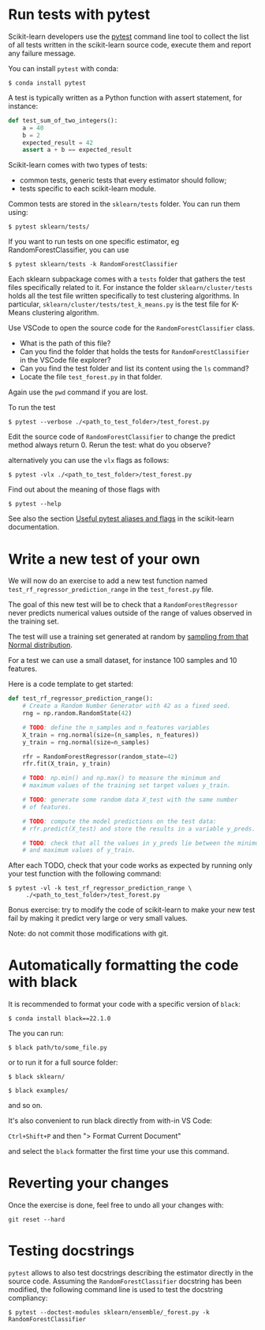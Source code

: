 # Run tests with pytest

Scikit-learn developers use the [pytest](https://docs.pytest.org/en/latest/) command line tool to collect the list of all tests written in the scikit-learn source code, execute them and report any failure message.

You can install `pytest` with conda:

```
$ conda install pytest
```

A test is typically written as a Python function with assert statement, for instance:

```python
def test_sum_of_two_integers():
    a = 40
    b = 2
    expected_result = 42
    assert a + b == expected_result
```

Scikit-learn comes with two types of tests:
- common tests, generic tests that every estimator should follow;
- tests specific to each scikit-learn module.

Common tests are stored in the `sklearn/tests` folder. You can run them using:
```
$ pytest sklearn/tests/
```
If you want to run tests on one specific estimator, eg RandomForestClassifier, you can use
```
$ pytest sklearn/tests -k RandomForestClassifier
```

Each sklearn subpackage comes with a `tests` folder that gathers the test files specifically related to it. For instance the folder `sklearn/cluster/tests` holds all the test file written specifically to test clustering algorithms. In particular, `sklearn/cluster/tests/test_k_means.py` is the test file for K-Means clustering algorithm.

Use VSCode to open the source code for the `RandomForestClassifier` class.

- What is the path of this file?
- Can you find the folder that holds the tests for `RandomForestClassifier` in the VSCode file explorer?
- Can you find the test folder and list its content using the `ls` command?
- Locate the file `test_forest.py` in that folder.

Again use the `pwd` command if you are lost.

To run the test
```
$ pytest --verbose ./<path_to_test_folder>/test_forest.py
```

Edit the source code of `RandomForestClassifier` to change the predict method always return 0.
Rerun the test: what do you observe? 

alternatively you can use the `vlx` flags as follows:
```
$ pytest -vlx ./<path_to_test_folder>/test_forest.py
```
Find out about the meaning of those flags with
```
$ pytest --help
```

See also the section [Useful pytest aliases and flags](https://scikit-learn.org/stable/developers/tips.html#useful-pytest-aliases-and-flags) in the scikit-learn documentation.

# Write a new test of your own

We will now do an exercise to add a new test function named `test_rf_regressor_prediction_range` in the `test_forest.py` file.

The goal of this new test will be to check that a `RandomForestRegressor`
never predicts numerical values outside of the range of values observed in
the training set.

The test will use a training set generated at random by [sampling from that
Normal distribution](https://numpy.org/doc/stable/reference/random/index.html#quick-start).

For a test we can use a small dataset, for instance 100 samples and 10 features.

Here is a code template to get started:

```python
def test_rf_regressor_prediction_range():
    # Create a Random Number Generator with 42 as a fixed seed.
    rng = np.random.RandomState(42)

    # TODO: define the n_samples and n_features variables
    X_train = rng.normal(size=(n_samples, n_features))
    y_train = rng.normal(size=n_samples)

    rfr = RandomForestRegressor(random_state=42)
    rfr.fit(X_train, y_train)

    # TODO: np.min() and np.max() to measure the minimum and
    # maximum values of the training set target values y_train.

    # TODO: generate some random data X_test with the same number
    # of features.

    # TODO: compute the model predictions on the test data:
    # rfr.predict(X_test) and store the results in a variable y_preds.

    # TODO: check that all the values in y_preds lie between the minimum
    # and maximum values of y_train.
```

After each TODO, check that your code works as expected by running only
your test function with the following command:

```
$ pytest -vl -k test_rf_regressor_prediction_range \
     ./<path_to_test_folder>/test_forest.py
```

Bonus exercise: try to modify the code of scikit-learn to make your new test
fail by making it predict very large or very small values.

Note: do not commit those modifications with git.

# Automatically formatting the code with black

It is recommended to format your code with a specific version of `black`:

```
$ conda install black==22.1.0
```

The you can run:

```
$ black path/to/some_file.py
```

or to run it for a full source folder:

```
$ black sklearn/
```

```
$ black examples/
```

and so on.

It's also convenient to run black directly from with-in VS Code:

`Ctrl+Shift+P` and then "> Format Current Document"

and select the `black` formatter the first time your use this command.

# Reverting your changes

Once the exercise is done, feel free to undo all your changes with:

```
git reset --hard
```

# Testing docstrings

`pytest` allows to also test docstrings describing the estimator directly in the source code.
Assuming the `RandomForestClassifier` docstring has been modified, the following command line
is used to test the docstring compliancy:
```
$ pytest --doctest-modules sklearn/ensemble/_forest.py -k RandomForestClassifier
```
